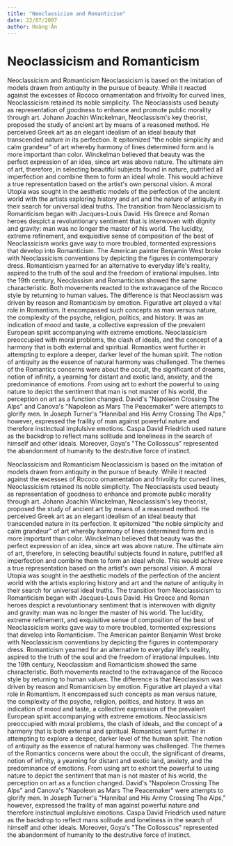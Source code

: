 ```yaml
---
title: "Neoclassicism and Romanticism"
date: 22/07/2007
author: Hoàng-Ân
---
```


# Neoclassicism and Romanticism

Neoclassicism and Romanticism
     Neoclassicism is based on the imitation of models drawn from antiquity in the pursue of beauty.  While it reacted against the excesses of Rococo ornamentation and frivolity for curved lines, Neoclassicism retained its noble simplicity.  The Neoclassists used beauty as representation of goodness to enhance and promote public morality through art.  Johann Joachin Winckelman, Neoclassism's key theorist, proposed the study of ancient art by means of a reasoned method.  He perceived Greek art as an elegant idealism of an ideal beauty that transcended nature in its perfection.  It epitomized "the noble simplicity and calm grandeur" of art whereby harmony of lines determined form and is more important than color.  Winckelman believed that beauty was the perfect expression of an idea, since art was above nature.  The ultimate aim of art, therefore, in selecting beautiful subjects found in nature, putrified all imperfection and combine them to form an ideal whole.  This would achieve a true representation based on the artist's own personal vision.  A moral Utopia was sought in the aesthetic models of the perfection of the ancient world with the artists exploring history and art and the nature of antiquity in their search for universal ideal truths.
     The transition from Neoclassicism to Romanticism began with Jacques-Louis David.  His Greece and Roman heroes despict a revoluntionary sentiment that is interwoven with dignity and gravity: man was no longer the master of his world.  The lucidity, extreme refinement, and exquisitive sense of composition of the best of Neoclassicism works gave way to more troubled, tormented expressions that develop into Romanticism.
     The American painter Benjamin West broke with Neoclassicism conventions by depicting the figures in contemporary dress.  Romanticism yearned for an alternative to everyday life's reality, aspired to the truth of the soul and the freedom of irrational impulses.  Into the 19th century, Neoclassism and Romanticism showed the same characteristic.  Both movements reacted to the extravagance of the Rococo style by returning to human values.  The difference is that Neoclassism was driven by reason and Romanticism by emotion.
     Figurative art played a vital role in Romantism.  It encompassed such concepts as man versus nature, the complexity of the psyche, religion, politics, and history.  It was an indication of mood and taste, a collective expression of the prevalent European spirit accompanying with extreme emotions.  Neoclassicism preoccupied with moral problems, the clash of ideals, and the concept of a harmony that is both external and spiritual.  Romantics went further in attempting to explore a deeper, darker level of the human spirit.  The notion of antiquity as the essence of natural harmony was challenged.  The themes of the Romantics concerns were about the occult, the significant of dreams, notion of infinity, a yearning for distant and exotic land, anxiety, and the predominance of emotions.  From using art to exhort the powerful to using nature to depict the sentiment that man is not master of his world, the perception on art as a function changed.  David's "Napoleon Crossing The Alps" and Canova's "Napoleon as Mars The Peacemaker" were attempts to glorify men.  In Joseph Turner's "Hannibal and His Army Crossing The Alps," however, expressed the fraility of man against powerful nature and therefore instinctual implulsive emotions.  Caspa David Friedrich used nature as the backdrop to reflect mans solitude and loneliness in the search of himself and other ideals.  Moreover, Goya's "The Collosscus" represented the abandonment of humanity to the destrutive force of instinct.

Neoclassicism and Romanticism
     Neoclassicism is based on the imitation of models drawn from antiquity in the pursue of beauty.  While it reacted against the excesses of Rococo ornamentation and frivolity for curved lines, Neoclassicism retained its noble simplicity.  The Neoclassists used beauty as representation of goodness to enhance and promote public morality through art.  Johann Joachin Winckelman, Neoclassism's key theorist, proposed the study of ancient art by means of a reasoned method.  He perceived Greek art as an elegant idealism of an ideal beauty that transcended nature in its perfection.  It epitomized "the noble simplicity and calm grandeur" of art whereby harmony of lines determined form and is more important than color.  Winckelman believed that beauty was the perfect expression of an idea, since art was above nature.  The ultimate aim of art, therefore, in selecting beautiful subjects found in nature, putrified all imperfection and combine them to form an ideal whole.  This would achieve a true representation based on the artist's own personal vision.  A moral Utopia was sought in the aesthetic models of the perfection of the ancient world with the artists exploring history and art and the nature of antiquity in their search for universal ideal truths.
     The transition from Neoclassicism to Romanticism began with Jacques-Louis David.  His Greece and Roman heroes despict a revoluntionary sentiment that is interwoven with dignity and gravity: man was no longer the master of his world.  The lucidity, extreme refinement, and exquisitive sense of composition of the best of Neoclassicism works gave way to more troubled, tormented expressions that develop into Romanticism.
     The American painter Benjamin West broke with Neoclassicism conventions by depicting the figures in contemporary dress.  Romanticism yearned for an alternative to everyday life's reality, aspired to the truth of the soul and the freedom of irrational impulses.  Into the 19th century, Neoclassism and Romanticism showed the same characteristic.  Both movements reacted to the extravagance of the Rococo style by returning to human values.  The difference is that Neoclassism was driven by reason and Romanticism by emotion.
     Figurative art played a vital role in Romantism.  It encompassed such concepts as man versus nature, the complexity of the psyche, religion, politics, and history.  It was an indication of mood and taste, a collective expression of the prevalent European spirit accompanying with extreme emotions.  Neoclassicism preoccupied with moral problems, the clash of ideals, and the concept of a harmony that is both external and spiritual.  Romantics went further in attempting to explore a deeper, darker level of the human spirit.  The notion of antiquity as the essence of natural harmony was challenged.  The themes of the Romantics concerns were about the occult, the significant of dreams, notion of infinity, a yearning for distant and exotic land, anxiety, and the predominance of emotions.  From using art to exhort the powerful to using nature to depict the sentiment that man is not master of his world, the perception on art as a function changed.  David's "Napoleon Crossing The Alps" and Canova's "Napoleon as Mars The Peacemaker" were attempts to glorify men.  In Joseph Turner's "Hannibal and His Army Crossing The Alps," however, expressed the fraility of man against powerful nature and therefore instinctual implulsive emotions.  Caspa David Friedrich used nature as the backdrop to reflect mans solitude and loneliness in the search of himself and other ideals.  Moreover, Goya's "The Collosscus" represented the abandonment of humanity to the destrutive force of instinct.
